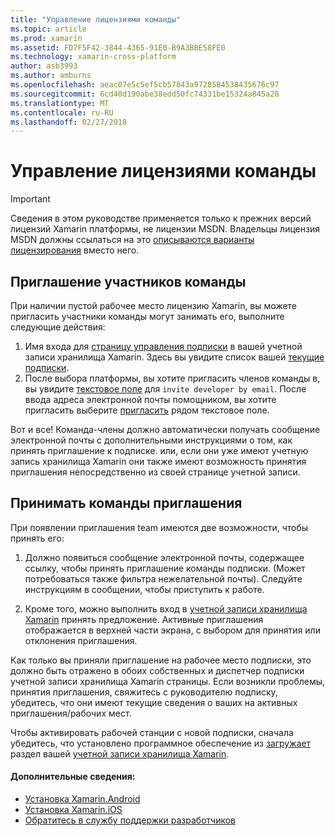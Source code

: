 ```yaml
---
title: "Управление лицензиями команды"
ms.topic: article
ms.prod: xamarin
ms.assetid: FD7F5F42-3844-4365-91E0-B9A3BBE58FE0
ms.technology: xamarin-cross-platform
author: asb3993
ms.author: amburns
ms.openlocfilehash: aeac07e5c5ef5cb57843a9728584538435676c97
ms.sourcegitcommit: 6cd40d190abe38edd50fc74331be15324a845a28
ms.translationtype: MT
ms.contentlocale: ru-RU
ms.lasthandoff: 02/27/2018
---
```

# <a name="team-license-management"></a>Управление лицензиями команды

> [!IMPORTANT]
> Сведения в этом руководстве применяется только к прежних версий лицензий Xamarin платформы, не лицензии MSDN. Владельцы лицензия MSDN должны ссылаться на это [описываются варианты лицензирования](~/cross-platform/get-started/requirements.md) вместо него.


## <a name="inviting-team-members"></a>Приглашение участников команды
При наличии пустой рабочее место лицензию Xamarin, вы можете пригласить участники команды могут занимать его, выполните следующие действия:

1.  Имя входа для [страницу управления подписки](https://store.xamarin.com/account/my/subscription) в вашей учетной записи хранилища Xamarin. Здесь вы увидите список вашей [текущие подписки](http://screencast.com/t/BdOamw5Z).
2.  После выбора платформы, вы хотите пригласить членов команды в, вы увидите [текстовое поле](http://screencast.com/t/APdCrwaN) для `invite developer by email`. После ввода адреса электронной почты помощником, вы хотите пригласить выберите [пригласить](http://screencast.com/t/vjQAIBpT) рядом текстовое поле.

Вот и все! Команда-члены должно автоматически получать сообщение электронной почты с дополнительными инструкциями о том, как принять приглашение к подписке. или, если они уже имеют учетную запись хранилища Xamarin они также имеют возможность принятия приглашения непосредственно из своей странице учетной записи.

## <a name="accepting-team-invitations"></a>Принимать команды приглашения
При появлении приглашения team имеются две возможности, чтобы принять его:

1.  Должно появиться сообщение электронной почты, содержащее ссылку, чтобы принять приглашение команды подписки. (Может потребоваться также фильтра нежелательной почты). Следуйте инструкциям в сообщении, чтобы приступить к работе. 

2.  Кроме того, можно выполнить вход в [учетной записи хранилища Xamarin](http://store.xamarin.com/account/my/subscription) принять предложение. Активные приглашения отображается в верхней части экрана, с выбором для принятия или отклонения приглашения.

Как только вы приняли приглашение на рабочее место подписки, это должно быть отражено в обоих собственных и диспетчер подписки учетной записи хранилища Xamarin страницы. Если возникли проблемы, принятия приглашения, свяжитесь с руководителю подписку, убедитесь, что они имеют текущие сведения о ваших на активных приглашения/рабочих мест.

Чтобы активировать рабочей станции с новой подписки, сначала убедитесь, что установлено программное обеспечение из [загружает](https://store.xamarin.com/account/my/subscription/downloads) раздел вашей [учетной записи хранилища Xamarin](http://store.xamarin.com/account/my/subscription).

#### <a name="additional-information"></a>Дополнительные сведения:

-   [Установка Xamarin.Android](~/android/get-started/installation/index.md)
-   [Установка Xamarin.iOS](~/ios/get-started/installation/index.md)
-   [Обратитесь в службу поддержки разработчиков](http://xamarin.com/support)
